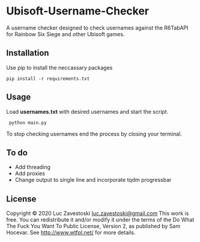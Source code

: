# Ubisoft-Username-Checker
A username checker designed to check usernames  against the R6TabAPI for Rainbow Six Siege and other Ubisoft games. 

## Installation

Use pip to install the neccassary packages

``` pip install -r requirements.txt ```

## Usage

Load **usernames.txt** with desired usernames and start the script.

``` python main.py```

To stop checking usernames end the process by closing your terminal. 

## To do 

* Add threading
* Add proxies 
* Change output to single line and incorporate tqdm progressbar

## License

Copyright © 2020  Luc Zavestoski <luc.zavestoski@gmail.com>
This work is free. You can redistribute it and/or modify it under the
terms of the Do What The Fuck You Want To Public License, Version 2,
as published by Sam Hocevar. See http://www.wtfpl.net/ for more details.

